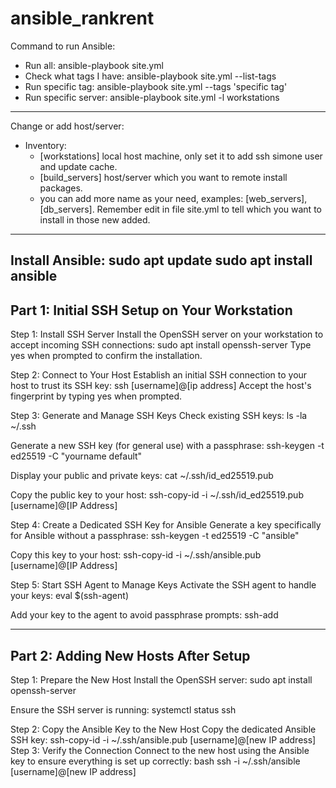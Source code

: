# ansible_rankrent

Command to run Ansible:
- Run all: ansible-playbook site.yml
- Check what tags I have: ansible-playbook site.yml --list-tags
- Run specific tag: ansible-playbook site.yml --tags 'specific tag'
- Run specific server: ansible-playbook  site.yml -l workstations
-------------------

Change or add host/server:
- Inventory:
   - [workstations] local host machine, only set it to add ssh simone user and update cache.
   - [build_servers] host/server which you want to remote install packages.
   - you can add more name as your need, examples: [web_servers],[db_servers]. Remember edit in file site.yml to tell which you want to install in those new added.
------------------
Install Ansible:
sudo apt update
sudo apt install ansible
------------------

## Part 1: Initial SSH Setup on Your Workstation
Step 1: Install SSH Server
Install the OpenSSH server on your workstation to accept incoming SSH connections:
	sudo apt install openssh-server
Type yes when prompted to confirm the installation.

Step 2: Connect to Your Host
Establish an initial SSH connection to your host to trust its SSH key:
	ssh [username]@[ip address]
		Accept the host's fingerprint by typing yes when prompted.

Step 3: Generate and Manage SSH Keys
Check existing SSH keys:
	ls -la ~/.ssh
 
Generate a new SSH key (for general use) with a passphrase:
	ssh-keygen -t ed25519 -C "yourname default"
 
Display your public and private keys:
	cat ~/.ssh/id_ed25519.pub

Copy the public key to your host:
	ssh-copy-id -i ~/.ssh/id_ed25519.pub [username]@[IP Address]
 
Step 4: Create a Dedicated SSH Key for Ansible
Generate a key specifically for Ansible without a passphrase:
	ssh-keygen -t ed25519 -C "ansible"
 
Copy this key to your host:
	ssh-copy-id -i ~/.ssh/ansible.pub [username]@[IP Address]
 
Step 5: Start SSH Agent to Manage Keys
Activate the SSH agent to handle your keys:
	eval $(ssh-agent)
 
Add your key to the agent to avoid passphrase prompts:
	ssh-add

 ---------------------------------------
## Part 2: Adding New Hosts After Setup
Step 1: Prepare the New Host
Install the OpenSSH server:
	sudo apt install openssh-server
 
Ensure the SSH server is running:
	systemctl status ssh
 
Step 2: Copy the Ansible Key to the New Host
Copy the dedicated Ansible SSH key:
	ssh-copy-id -i ~/.ssh/ansible.pub [username]@[new IP address]
Step 3: Verify the Connection
Connect to the new host using the Ansible key to ensure everything is set up correctly:
bash
	ssh -i ~/.ssh/ansible [username]@[new IP address]
